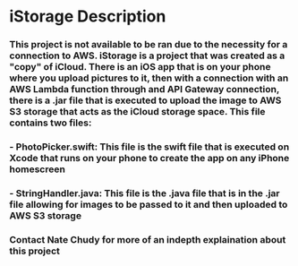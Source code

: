 # iStorage Description
### This project is not available to be ran due to the necessity for a connection to AWS. iStorage is a project that was created as a "copy" of iCloud. There is an iOS app that is on your phone where you upload pictures to it, then with a connection with an AWS Lambda function through and API Gateway connection, there is a .jar file that is executed to upload the image to AWS S3 storage that acts as the iCloud storage space. This file contains two files:

### - PhotoPicker.swift: This file is the swift file that is executed on Xcode that runs on your phone to create the app on any iPhone homescreen

### - StringHandler.java: This file is the .java file that is in the .jar file allowing for images to be passed to it and then uploaded to AWS S3 storage

### Contact Nate Chudy for more of an indepth explaination about this project
